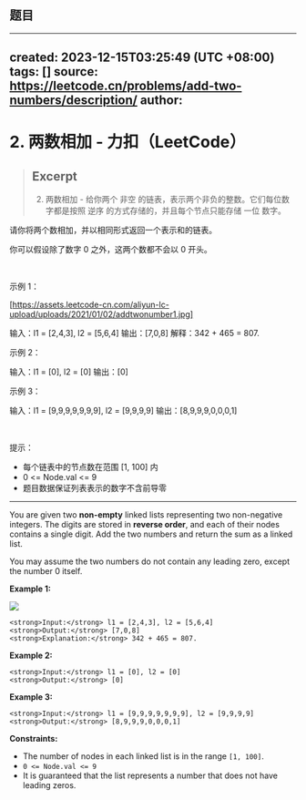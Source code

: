 ## 题目

---
created: 2023-12-15T03:25:49 (UTC +08:00)
tags: []
source: https://leetcode.cn/problems/add-two-numbers/description/
author: 
---

# 2. 两数相加 - 力扣（LeetCode）

> ## Excerpt
> 2. 两数相加 - 给你两个 非空 的链表，表示两个非负的整数。它们每位数字都是按照 逆序 的方式存储的，并且每个节点只能存储 一位 数字。

请你将两个数相加，并以相同形式返回一个表示和的链表。

你可以假设除了数字 0 之外，这两个数都不会以 0 开头。

 

示例 1：

[https://assets.leetcode-cn.com/aliyun-lc-upload/uploads/2021/01/02/addtwonumber1.jpg]


输入：l1 = [2,4,3], l2 = [5,6,4]
输出：[7,0,8]
解释：342 + 465 = 807.


示例 2：


输入：l1 = [0], l2 = [0]
输出：[0]


示例 3：


输入：l1 = [9,9,9,9,9,9,9], l2 = [9,9,9,9]
输出：[8,9,9,9,0,0,0,1]


 

提示：

 * 每个链表中的节点数在范围 [1, 100] 内
 * 0 <= Node.val <= 9
 * 题目数据保证列表表示的数字不含前导零

---
You are given two **non-empty** linked lists representing two non-negative integers. The digits are stored in **reverse order**, and each of their nodes contains a single digit. Add the two numbers and return the sum as a linked list.

You may assume the two numbers do not contain any leading zero, except the number 0 itself.

**Example 1:**

![](https://assets.leetcode.com/uploads/2020/10/02/addtwonumber1.jpg)

```
<strong>Input:</strong> l1 = [2,4,3], l2 = [5,6,4]
<strong>Output:</strong> [7,0,8]
<strong>Explanation:</strong> 342 + 465 = 807.
```

**Example 2:**

```
<strong>Input:</strong> l1 = [0], l2 = [0]
<strong>Output:</strong> [0]
```

**Example 3:**

```
<strong>Input:</strong> l1 = [9,9,9,9,9,9,9], l2 = [9,9,9,9]
<strong>Output:</strong> [8,9,9,9,0,0,0,1]
```

**Constraints:**

-   The number of nodes in each linked list is in the range `[1, 100]`.
-   `0 <= Node.val <= 9`
-   It is guaranteed that the list represents a number that does not have leading zeros.


##